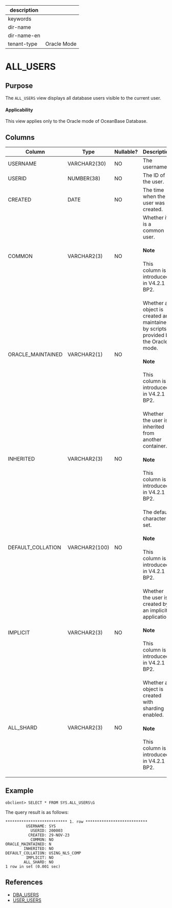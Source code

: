 |description||
|---|---|
|keywords||
|dir-name||
|dir-name-en||
|tenant-type|Oracle Mode|

# ALL_USERS

## Purpose

The `ALL_USERS` view displays all database users visible to the current user.

  <main id="notice" >
    <h4>Applicability</h4>
    <p>This view applies only to the Oracle mode of OceanBase Database. </p>
  </main>

## Columns

| **Column** | **Type** | **Nullable?** | **Description** |
|----------|--------------|----------------|---------|
| USERNAME | VARCHAR2(30) | NO | The username. |
| USERID | NUMBER(38) | NO | The ID of the user. |
| CREATED | DATE | NO | The time when the user was created. |
| COMMON            | VARCHAR2(3)   | NO   | Whether it is a common user. <main id="notice" type='explain'><h4>Note</h4><p>This column is introduced in V4.2.1 BP2.</p></main>|
| ORACLE_MAINTAINED | VARCHAR2(1)   | NO   | Whether an object is created and maintained by scripts provided by the Oracle mode.  <main id="notice" type='explain'><h4>Note</h4><p>This column is introduced in V4.2.1 BP2.</p></main>|
| INHERITED         | VARCHAR2(3)   | NO   | Whether the user is inherited from another container.  <main id="notice" type='explain'><h4>Note</h4><p>This column is introduced in V4.2.1 BP2.</p></main>|
| DEFAULT_COLLATION | VARCHAR2(100) | NO   | The default character set.  <main id="notice" type='explain'><h4>Note</h4><p>This column is introduced in V4.2.1 BP2.</p></main>|
| IMPLICIT          | VARCHAR2(3)   | NO   | Whether the user is created by an implicit application.  <main id="notice" type='explain'><h4>Note</h4><p>This column is introduced in V4.2.1 BP2.</p></main>|
| ALL_SHARD         | VARCHAR2(3)   | NO   | Whether an object is created with sharding enabled.  <main id="notice" type='explain'><h4>Note</h4><p>This column is introduced in V4.2.1 BP2.</p></main>|

## Example

```shell
obclient> SELECT * FROM SYS.ALL_USERS\G
```

The query result is as follows:

```shell
*************************** 1. row ***************************
         USERNAME: SYS
           USERID: 200003
          CREATED: 29-NOV-23
           COMMON: NO
ORACLE_MAINTAINED: N
        INHERITED: NO
DEFAULT_COLLATION: USING_NLS_COMP
         IMPLICIT: NO
        ALL_SHARD: NO
1 row in set (0.001 sec)
```

## References

* [DBA_USERS](21700.dba_users-of-oracle-mode.md)
* [USER_USERS](32100.user_users-of-oracle-mode.md)
